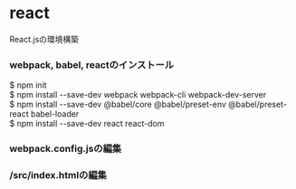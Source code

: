 # react
React.jsの環境構築

###  webpack, babel, reactのインストール
$ npm init<br>
$ npm install --save-dev webpack webpack-cli webpack-dev-server<br>
$ npm install --save-dev @babel/core @babel/preset-env @babel/preset-react babel-loader<br>
$ npm install --save-dev react react-dom

### webpack.config.jsの編集
### /src/index.htmlの編集
